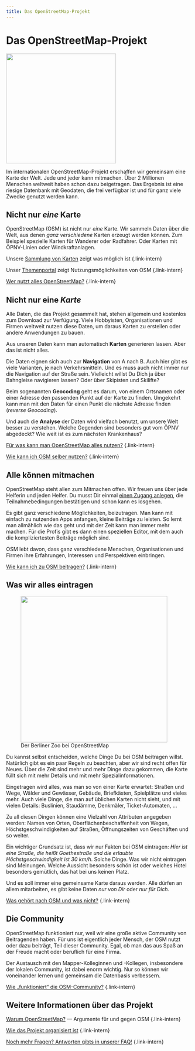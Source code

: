 ```yaml
---
title: Das OpenStreetMap-Projekt
---
```


# Das OpenStreetMap-Projekt

<a class="float-right" href="/karte/" alt="Karte anzeigen" title="Karte anzeigen"><img class="with-border" src="karte-de.png" width="300"/></a>

Im internationalen OpenStreetMap-Projekt erschaffen wir gemeinsam eine Karte
der Welt. Jede und jeder kann mitmachen. Über 2 Millionen Menschen weltweit
haben schon dazu beigetragen. Das Ergebnis ist eine riesige Datenbank mit
Geodaten, die frei verfügbar ist und für ganz viele Zwecke genutzt werden kann.

## Nicht nur *eine* Karte

OpenStreetMap (OSM) ist nicht nur *eine* Karte. Wir sammeln Daten über die Welt,
aus denen *ganz verschiedene* Karten erzeugt werden können. Zum Beispiel
spezielle Karten für Wanderer oder Radfahrer. Oder Karten mit ÖPNV-Linien oder
Windkraftanlagen.

Unsere [Sammlung von Karten](/projekt/karten/) zeigt was möglich ist
{.link-intern}

Unser [Themenportal](/themen/) zeigt Nutzungsmöglichkeiten von OSM
{.link-intern}

[Wer nutzt alles OpenStreetMap?](/projekt/wer-nutzt-osm/)
{.link-intern}

## Nicht nur eine *Karte*

Alle Daten, die das Projekt gesammelt hat, stehen allgemein und kostenlos zum
Download zur Verfügung. Viele Hobbyisten, Organisationen und Firmen weltweit
nutzen diese Daten, um daraus Karten zu erstellen oder andere Anwendungen zu
bauen.

Aus unseren Daten kann man automatisch **Karten** generieren lassen. Aber das
ist nicht alles.

Die Daten eignen sich auch zur **Navigation** von A nach B. Auch hier gibt es
viele Varianten, je nach Verkehrsmitteln. Und es muss auch nicht immer nur die
Navigation auf der Straße sein. Vielleicht willst Du Dich ja über Bahngleise
navigieren lassen? Oder über Skipisten und Skilifte?

Beim sogenannten **Geocoding** geht es darum, von einem Ortsnamen oder einer
Adresse den passenden Punkt auf der Karte zu finden. Umgekehrt kann man mit den
Daten für einen Punkt die nächste Adresse finden (*reverse Geocoding*).

Und auch die **Analyse** der Daten wird vielfach benutzt, um unsere Welt
besser zu verstehen. Welche Gegenden sind besonders gut vom ÖPNV abgedeckt?
Wie weit ist es zum nächsten Krankenhaus?

[Für was kann man OpenStreetMap alles nutzen?](/projekt/osm-für-was/)
{.link-intern}

[Wie kann ich OSM selber nutzen?](/nutzen/)
{.link-intern}

## Alle können mitmachen

OpenStreetMap steht allen zum Mitmachen offen. Wir freuen uns über jede
Helferin und jeden Helfer. Du musst Dir einmal [einen Zugang
anlegen](/beitragen/osm-zugang/), die Teilnahmebedingungen bestätigen und schon
kann es losgehen.

Es gibt ganz verschiedene Möglichkeiten, beizutragen. Man kann mit einfach zu
nutzenden Apps anfangen, kleine Beiträge zu leisten. So lernt man allmählich
wie das geht und mit der Zeit kann man immer mehr machen. Für die Profis
gibt es dann einen speziellen Editor, mit dem auch die kompliziertesten
Beiträge möglich sind.

OSM lebt davon, dass ganz verschiedene Menschen, Organisationen und Firmen ihre
Erfahrungen, Interessen und Perspektiven einbringen.

[Wie kann ich zu OSM beitragen?](/beitragen/)
{.link-intern}

## Was wir alles eintragen

<figure class="float-right">
<a href="https://www.openstreetmap.org/#map=17/52.507755/13.337359"><img src="berlin-zoo.jpg" width="400"/></a>
<figcaption>Der Berliner Zoo bei OpenStreetMap</figcaption>
</figure>

Du kannst selbst entscheiden, welche Dinge Du bei OSM beitragen willst.
Natürlich gibt es ein paar Regeln zu beachten, aber wir sind recht offen für
Neues. Über die Zeit sind mehr und mehr Dinge dazu gekommen, die Karte füllt
sich mit mehr Details und mit mehr Spezialinformationen.

Eingetragen wird alles, was man so von einer Karte erwartet: Straßen und Wege,
Wälder und Gewässer, Gebäude, Briefkästen, Spielplätze und vieles mehr. Auch
viele Dinge, die man auf üblichen Karten nicht sieht, und mit vielen Details:
Buslinien, Staudämme, Denkmäler, Ticket-Automaten, ...

Zu all diesen Dingen können eine Vielzahl von Attributen angegeben werden:
Namen von Orten, Oberflächenbeschaffenheit von Wegen, Höchstgeschwindigkeiten
auf Straßen, Öffnungszeiten von Geschäften und so weiter.

Ein wichtiger Grundsatz ist, dass wir nur Fakten bei OSM eintragen: _Hier ist
eine Straße, die heißt Goethestraße und die erlaubte Höchstgeschwindigkeit ist
30 km/h_. Solche Dinge. Was wir nicht eintragen sind Meinungen. Welche Aussicht
besonders schön ist oder welches Hotel besonders gemütlich, das hat bei uns
keinen Platz.

Und es soll immer eine gemeinsame Karte daraus werden. Alle dürfen an allem
mitarbeiten, es gibt keine Daten _nur von Dir_ oder _nur für Dich_.

[Was gehört nach OSM und was nicht?](/projekt/was-gehört-nach-osm/)
{.link-intern}

## Die Community

OpenStreetMap funktioniert nur, weil wir eine große aktive Community von
Beitragenden haben. Für uns ist eigentlich jeder Mensch, der OSM nutzt
oder dazu beiträgt, Teil dieser Community. Egal, ob man das aus Spaß an der
Freude macht oder beruflich für eine Firma.

Der Austausch mit den Mapper-Kolleginnen und -Kollegen, insbesondere der 
lokalen Community, ist dabei enorm wichtig. Nur so können wir voneinander
lernen und gemeinsam die Datenbasis verbessern.

[Wie „funktioniert“ die OSM-Community?](/community/)
{.link-intern}

## Weitere Informationen über das Projekt

[Warum OpenStreetMap?](/projekt/warum-openstreetmap/) &mdash; Argumente für und
gegen OSM
{.link-intern}

[Wie das Projekt organisiert ist](/projekt/organisation/)
{.link-intern}

[Noch mehr Fragen? Antworten gibts in unserer FAQ!](/faq/)
{.link-intern}


